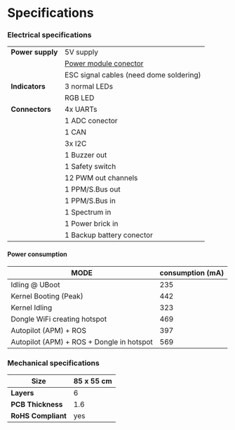 # Specifications

### Electrical specifications

|  |  |
|---------------|------------------|
| **Power supply** | 5V supply|
|  | [Power module conector]() |
|| ESC signal cables (need dome soldering)|
|**Indicators**| 3 normal LEDs |
||RGB LED|
|**Connectors**| 4x UARTs |
||1 ADC conector|
||1 CAN |
||3x I2C|
||1 Buzzer out|
||1 Safety switch|
||12 PWM out channels|
||1 PPM/S.Bus out |
||1 PPM/S.Bus in |
||1 Spectrum in|
||1 Power brick in|
||1 Backup battery conector|

#### Power consumption

| MODE | consumption (mA) |
|------|------------------|
|Idling @ UBoot | 235 |
|Kernel Booting (Peak) | 442 |
|Kernel Idling | 323 |
|Dongle WiFi creating hotspot | 469 |
|Autopilot (APM) + ROS | 397 |
|Autopilot (APM) + ROS + Dongle in hotspot | 569 |

### Mechanical specifications

| **Size** | 85 x 55 cm|
|---------------|------------------|
|**Layers**| 6 |
|**PCB Thickness**| 1.6|
|**RoHS Compliant**|yes|
